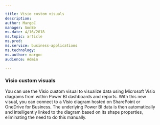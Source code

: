 ```yaml
---

title: Visio custom visuals
description: 
author: MargoC
manager: AnnBe
ms.date: 4/16/2018
ms.topic: article
ms.prod: 
ms.service: business-applications
ms.technology: 
ms.author: margoc
audience: Admin

---
```

### Visio custom visuals



You can use the Visio custom visual to visualize data using Microsoft Visio
diagrams from within Power BI dashboards and reports. With this new visual, you
can connect to a Visio diagram hosted on SharePoint or OneDrive for Business.
The underlying Power BI data is then automatically and intelligently linked to
the diagram based on its shape properties, eliminating the need to do this
manually.
